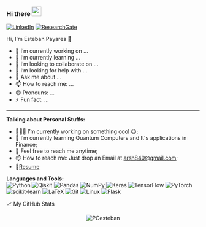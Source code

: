 ### Hi there <img src="https://media.giphy.com/media/hvRJCLFzcasrR4ia7z/giphy.gif" width="25px">

[![LinkedIn](https://img.shields.io/badge/linkedin-%230077B5.svg?style=for-the-badge&logo=linkedin&logoColor=white)](https://www.linkedin.com/in/esteban-pc/?locale=en_US)
[![ResearchGate](https://img.shields.io/badge/ResearchGate-00CCBB?style=for-the-badge&logo=ResearchGate&logoColor=white)](https://www.researchgate.net/profile/Esteban-Payares-2)

Hi, I'm Esteban Payares 🚀

- 🔭 I’m currently working on ...
- 🌱 I’m currently learning ...
- 👯 I’m looking to collaborate on ...
- 🤔 I’m looking for help with ...
- 💬 Ask me about ...
- 📫 How to reach me: ...
- 😄 Pronouns: ...
- ⚡ Fun fact: ...

---

**Talking about Personal Stuffs:**

- 👨🏽‍💻 I’m currently working on something cool :wink:;
- 🌱 I’m currently learning Quantum Computers and It's applications in Finance;
- 💬 Feel free to reach me anytime;
- 📫 How to reach me: Just drop an Email at arsh840@gmail.com;
- 📝[Resume](https://github.com/arshpreetsingh/resume_latex_xetex/blob/master/cv.pdf)

**Languages and Tools:**  
![Python](https://img.shields.io/badge/python-3670A0?style=for-the-badge&logo=python&logoColor=ffdd54)
![Qiskit](https://img.shields.io/badge/Qiskit-%236929C4.svg?style=for-the-badge&logo=Qiskit&logoColor=white)
![Pandas](https://img.shields.io/badge/pandas-%23150458.svg?style=for-the-badge&logo=pandas&logoColor=white)
![NumPy](https://img.shields.io/badge/numpy-%23013243.svg?style=for-the-badge&logo=numpy&logoColor=white)
![Keras](https://img.shields.io/badge/Keras-%23D00000.svg?style=for-the-badge&logo=Keras&logoColor=white)
![TensorFlow](https://img.shields.io/badge/TensorFlow-%23FF6F00.svg?style=for-the-badge&logo=TensorFlow&logoColor=white)
![PyTorch](https://img.shields.io/badge/PyTorch-%23EE4C2C.svg?style=for-the-badge&logo=PyTorch&logoColor=white)
![scikit-learn](https://img.shields.io/badge/scikit--learn-%23F7931E.svg?style=for-the-badge&logo=scikit-learn&logoColor=white)
![LaTeX](https://img.shields.io/badge/latex-%23008080.svg?style=for-the-badge&logo=latex&logoColor=white)
![Git](https://img.shields.io/badge/git-%23F05033.svg?style=for-the-badge&logo=git&logoColor=white)
![Linux](https://img.shields.io/badge/Linux-FCC624?style=for-the-badge&logo=linux&logoColor=black)
![Flask](https://img.shields.io/badge/flask-%23000.svg?style=for-the-badge&logo=flask&logoColor=white)


<summary>📈 My GitHub Stats</summary>

<p align="center"> <img src="https://github-readme-stats.vercel.app/api?username=PCesteban&count_private=true&show_icons=true&theme=algolia" alt="PCesteban" />

